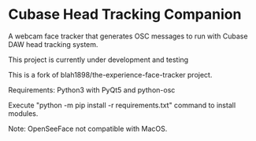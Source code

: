 Cubase Head Tracking Companion
=============================

A webcam face tracker that generates OSC messages to run with Cubase DAW head tracking system.

This project is currently under development and testing

This is a fork of blah1898/the-experience-face-tracker project.



Requirements: Python3 with PyQt5 and python-osc

Execute "python -m pip install -r requirements.txt" command to install modules.

Note: OpenSeeFace not compatible with MacOS.
